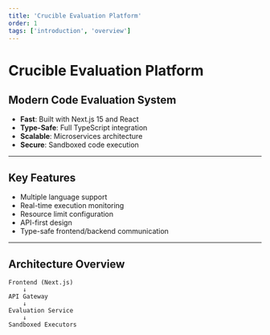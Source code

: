 ```yaml
---
title: 'Crucible Evaluation Platform'
order: 1
tags: ['introduction', 'overview']
---
```


# Crucible Evaluation Platform

## Modern Code Evaluation System

- **Fast**: Built with Next.js 15 and React
- **Type-Safe**: Full TypeScript integration
- **Scalable**: Microservices architecture
- **Secure**: Sandboxed code execution

---

## Key Features

- Multiple language support
- Real-time execution monitoring
- Resource limit configuration
- API-first design
- Type-safe frontend/backend communication

---

## Architecture Overview

```
Frontend (Next.js)
    ↓
API Gateway
    ↓
Evaluation Service
    ↓
Sandboxed Executors
```
